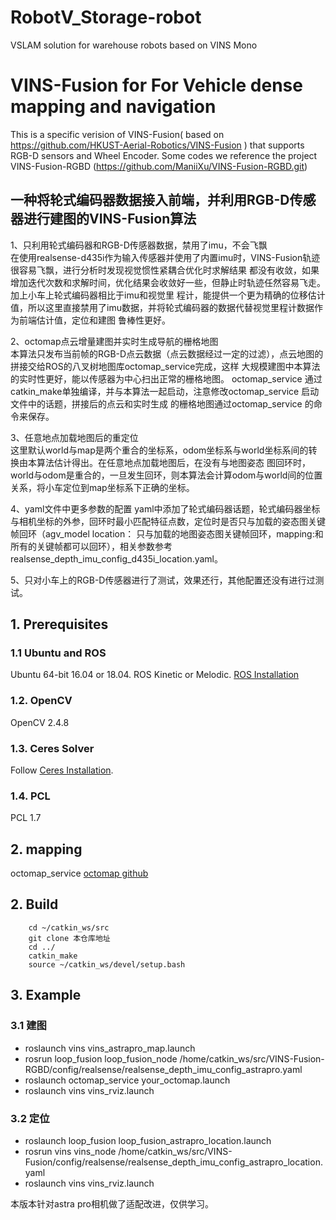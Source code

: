 # RobotV_Storage-robot
VSLAM solution for warehouse robots based on VINS Mono

# VINS-Fusion for For Vehicle dense mapping and navigation

This is a specific verision of VINS-Fusion( based on https://github.com/HKUST-Aerial-Robotics/VINS-Fusion ) that supports RGB-D sensors and Wheel Encoder. Some codes we reference the project VINS-Fusion-RGBD (https://github.com/ManiiXu/VINS-Fusion-RGBD.git)

## 一种将轮式编码器数据接入前端，并利用RGB-D传感器进行建图的VINS-Fusion算法


1、只利用轮式编码器和RGB-D传感器数据，禁用了imu，不会飞飘  
在使用realsense-d435i作为输入传感器并使用了内置imu时，VINS-Fusion轨迹很容易飞飘，进行分析时发现视觉惯性紧耦合优化时求解结果
都没有收敛，如果增加迭代次数和求解时间，优化结果会收敛好一些，但静止时轨迹任然容易飞走。加上小车上轮式编码器相比于imu和视觉里
程计，能提供一个更为精确的位移估计值，所以这里直接禁用了imu数据，并将轮式编码器的数据代替视觉里程计数据作为前端估计值，定位和建图
鲁棒性更好。

2、octomap点云增量建图并实时生成导航的栅格地图  
本算法只发布当前帧的RGB-D点云数据（点云数据经过一定的过滤），点云地图的拼接交给ROS的八叉树地图库octomap_service完成，这样
大规模建图中本算法的实时性更好，能以传感器为中心扫出正常的栅格地图。
octomap_service 通过catkin_make单独编译，并与本算法一起启动，注意修改octomap_service 启动文件中的话题，拼接后的点云和实时生成
的栅格地图通过octomap_service 的命令来保存。
  
3、任意地点加载地图后的重定位  
这里默认world与map是两个重合的坐标系，odom坐标系与world坐标系间的转换由本算法估计得出。在任意地点加载地图后，在没有与地图姿态
图回环时，world与odom是重合的，一旦发生回环，则本算法会计算odom与world间的位置关系，将小车定位到map坐标系下正确的坐标。

4、yaml文件中更多参数的配置
yaml中添加了轮式编码器话题，轮式编码器坐标与相机坐标的外参，回环时最小匹配特征点数，定位时是否只与加载的姿态图关键帧回环（agv_model
 location： 只与加载的地图姿态图关键帧回环，mapping:和所有的关键帧都可以回环），相关参数参考realsense_depth_imu_config_d435i_location.yaml。


5、只对小车上的RGB-D传感器进行了测试，效果还行，其他配置还没有进行过测试。

## 1. Prerequisites

### 1.1 **Ubuntu** and **ROS**
Ubuntu 64-bit 16.04 or 18.04.
ROS Kinetic or Melodic. [ROS Installation](http://wiki.ros.org/ROS/Installation)

### 1.2. **OpenCV** 
OpenCV 2.4.8

### 1.3. **Ceres Solver** 
Follow [Ceres Installation](http://ceres-solver.org/installation.html).

### 1.4. **PCL** 
PCL 1.7 

## 2. mapping
octomap_service [octomap github](https://github.com/OctoMap/octomap_mapping.git)


## 2. Build 
```
    cd ~/catkin_ws/src
    git clone 本仓库地址
    cd ../
    catkin_make
    source ~/catkin_ws/devel/setup.bash
```

## 3. Example 

### 3.1 建图
- roslaunch vins vins_astrapro_map.launch
- rosrun loop_fusion loop_fusion_node /home/catkin_ws/src/VINS-Fusion-RGBD/config/realsense/realsense_depth_imu_config_astrapro.yaml
- roslaunch octomap_service your_octomap.launch
- roslaunch vins vins_rviz.launch

### 3.2 定位  
- roslaunch loop_fusion loop_fusion_astrapro_location.launch
- rosrun vins vins_node  /home/catkin_ws/src/VINS-Fusion/config/realsense/realsense_depth_imu_config_astrapro_location.yaml
- roslaunch vins vins_rviz.launch



本版本针对astra pro相机做了适配改进，仅供学习。
